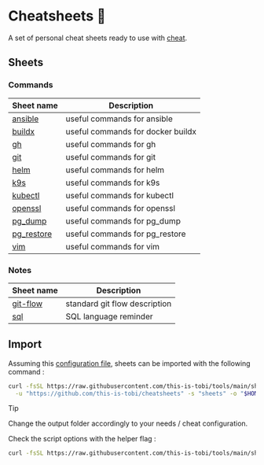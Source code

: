 # Cheatsheets :notebook_with_decorative_cover:

A set of personal cheat sheets ready to use with [cheat](https://github.com/cheat/cheat).

## Sheets

### Commands

| Sheet name                                 | Description                       |
| ------------------------------------------ | --------------------------------- |
| [ansible](./commands/ansible)       | useful commands for ansible       |
| [buildx](./commands/buildx)         | useful commands for docker buildx |
| [gh](./commands/gh)                 | useful commands for gh            |
| [git](./commands/git)               | useful commands for git           |
| [helm](./commands/helm)             | useful commands for helm          |
| [k9s](./commands/k9s)               | useful commands for k9s           |
| [kubectl](./commands/kubectl)       | useful commands for kubectl       |
| [openssl](./commands/openssl)       | useful commands for openssl       |
| [pg_dump](./commands/pg_dump)       | useful commands for pg_dump       |
| [pg_restore](./commands/pg_restore) | useful commands for pg_restore    |
| [vim](./commands/vim)               | useful commands for vim           |

### Notes

| Sheet name                          | Description                   |
| ----------------------------------- | ----------------------------- |
| [git-flow](./notes/git-flow) | standard git flow description |
| [sql](./notes/sql)           | SQL language reminder         |

## Import

Assuming this [configuration file](https://github.com/this-is-tobi/dotfiles/blob/main/dotfiles/.config/cheat/conf.yml), sheets can be imported with the following command :

```sh
curl -fsSL https://raw.githubusercontent.com/this-is-tobi/tools/main/shell/clone-subdir.sh | bash -s -- \
  -u "https://github.com/this-is-tobi/cheatsheets" -s "sheets" -o "$HOME/.config/cheat/cheatsheets/personal" -d
```

> [!TIP]
> Change the output folder accordingly to your needs / cheat configuration.
>
> Check the script options with the helper flag :
> ```sh
> curl -fsSL https://raw.githubusercontent.com/this-is-tobi/tools/main/shell/clone-subdir.sh | bash -s -- -h
> ```
